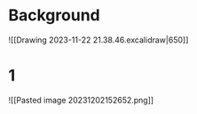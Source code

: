 # Background
![[Drawing 2023-11-22 21.38.46.excalidraw|650]]
# 1
![[Pasted image 20231202152652.png]]
